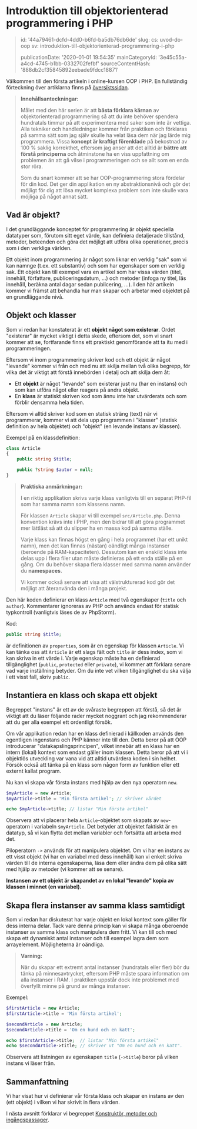 Introduktion till objektorienterad programmering i PHP
======================================================

> id: '44a79461-dcfd-4dd0-b6fd-ba5db76db6de'
> slug:
> 	cs: uvod-do-oop
> 	sv: introduktion-till-objektorienterad-programmering-i-php
> 
> publicationDate: '2020-01-01 19:54:35'
> mainCategoryId: '3e45c55a-a4cd-4745-b1bb-0332702fefbf'
> sourceContentHash: '888db2cf35845892eebade9fdcc18871'

Välkommen till den första artikeln i online-kursen OOP i PHP. En fullständig förteckning över artiklarna finns på <a href="/oop">översiktssidan</a>.

> **Innehållsanteckningar:**
>
> Målet med den här serien är att **bästa förklara kärnan** av objektorienterad programmering så att du inte behöver spendera hundratals timmar på att experimentera med saker som inte är vettiga. Alla tekniker och handledningar kommer från praktiken och förklaras på samma sätt som jag själv skulle ha velat läsa dem när jag lärde mig programmera. Vissa **koncept är kraftigt förenklade** på bekostnad av 100 % saklig korrekthet, eftersom jag anser att det alltid är **bättre att förstå principerna** och åtminstone ha en viss uppfattning om problemen än att gå vilse i programmeringen och se allt som en enda stor röra.
>
> Som du snart kommer att se har OOP-programmering stora fördelar för din kod. Det ger din applikation en ny abstraktionsnivå och gör det möjligt för dig att lösa mycket komplexa problem som inte skulle vara möjliga på något annat sätt.

Vad är objekt?
------------------

I det grundläggande konceptet för programmering är objekt speciella datatyper som, förutom sitt eget värde, kan definiera detaljerade tillstånd, metoder, beteenden och göra det möjligt att utföra olika operationer, precis som i den verkliga världen.

Ett objekt inom programmering är något som liknar en verklig "sak" som vi kan namnge (t.ex. ett substantiv) och som har egenskaper som en verklig sak. Ett objekt kan till exempel vara en artikel som har vissa värden (titel, innehåll, författare, publiceringsdatum, ...) och metoder (infoga ny titel, läs innehåll, beräkna antal dagar sedan publicering, ...). I den här artikeln kommer vi främst att behandla hur man skapar och arbetar med objektet på en grundläggande nivå.

Objekt och klasser
---------------

Som vi redan har konstaterat är ett **objekt något som existerar**. Ordet "existerar" är mycket viktigt i detta skede, eftersom det, som vi snart kommer att se, fortfarande finns ett praktiskt genomförande att ta itu med i programmeringen.

Eftersom vi inom programmering skriver kod och ett objekt är något "levande" kommer vi från och med nu att skilja mellan två olika begrepp, för vilka det är viktigt att förstå innebörden i detalj och att skilja dem åt:

- Ett **objekt** är något "levande" som existerar just nu (har en instans) och som kan utföra något eller reagera på andra objekt.
- En **klass** är statiskt skriven kod som ännu inte har utvärderats och som förblir densamma hela tiden.

Eftersom vi alltid skriver kod som en statisk sträng (text) när vi programmerar, kommer vi att dela upp programmen i "klasser" (statisk definition av hela objektet) och "objekt" (en levande instans av klassen).

Exempel på en klassdefinition:

```php
class Article
{
    public string $title;

    public ?string $autor = null;
}
```

> **Praktiska anmärkningar:**
>
> I en riktig applikation skrivs varje klass vanligtvis till en separat PHP-fil som har samma namn som klassens namn.
>
> För klassen `Article` skapar vi till exempel `src/Article.php`. Denna konvention krävs inte i PHP, men den bidrar till att göra programmet mer lättläst så att du slipper ha en massa kod på samma ställe.
>
> Varje klass kan finnas högst en gång i hela programmet (har ett unikt namn), men det kan finnas (nästan) oändligt många instanser (beroende på RAM-kapaciteten). Dessutom kan en enskild klass inte delas upp i flera filer utan måste definieras på ett enda ställe på en gång. Om du behöver skapa flera klasser med samma namn använder du **namespaces**.
>
> Vi kommer också senare att visa att välstrukturerad kod gör det möjligt att återanvända den i många projekt.

Den här koden definierar en klass `Article` med två egenskaper (`title` och `author`). Kommentarer ignoreras av PHP och används endast för statisk typkontroll (vanligtvis läses de av PhpStorm).

Kod:

```php
public string $title;
```

är definitionen av `properties`, som är en egenskap för klassen `Article`. Vi kan tänka oss att `Article` är ett slags fält och `title` är dess index, som vi kan skriva in ett värde i. Varje egenskap måste ha en definierad tillgänglighet (`public`, `protected` eller `private`), vi kommer att förklara senare vad varje inställning betyder. Om du inte vet vilken tillgänglighet du ska välja i ett visst fall, skriv `public`.

Instantiera en klass och skapa ett objekt
----------------------------------

Begreppet "instans" är ett av de svåraste begreppen att förstå, så det är viktigt att du läser följande rader mycket noggrant och jag rekommenderar att du ger alla exempel ett ordentligt försök.

Om vår applikation redan har en klass definierad i källkoden används den egentligen ingenstans och PHP känner inte till den. Detta beror på att OOP introducerar "datakapslingsprincipen", vilket innebär att en klass har en intern (lokal) kontext som endast gäller inom klassen. Detta beror på att vi i objektlös utveckling var vana vid att alltid utvärdera koden i sin helhet. Försök också att tänka på en klass som någon form av funktion eller ett externt kallat program.

Nu kan vi skapa vår första instans med hjälp av den nya operatorn `new`.

```php
$myArticle = new Article;
$myArticle->title = 'Min första artikel'; // skriver värdet

echo $myArticle->title; // listar "Min första artikel"
```

Observera att vi placerar hela `Article`-objektet som skapats av `new`-operatorn i variabeln `$myArticle`. Det betyder att objektet faktiskt är en datatyp, så vi kan flytta det mellan variabler och fortsätta att arbeta med det.

Piloperatorn `->` används för att manipulera objektet. Om vi har en instans av ett visst objekt (vi har en variabel med dess innehåll) kan vi enkelt skriva värden till de interna egenskaperna, läsa dem eller ändra dem på olika sätt med hjälp av metoder (vi kommer att se senare).

**Instansen av ett objekt är skapandet av en lokal "levande" kopia av klassen i minnet (en variabel).**

Skapa flera instanser av samma klass samtidigt
---------------------------------------------

Som vi redan har diskuterat har varje objekt en lokal kontext som gäller för dess interna delar. Tack vare denna princip kan vi skapa många oberoende instanser av samma klass och manipulera dem fritt. Vi kan till och med skapa ett dynamiskt antal instanser och till exempel lagra dem som arrayelement. Möjligheterna är oändliga.

> **Varning:**
>
> När du skapar ett extremt antal instanser (hundratals eller fler) bör du tänka på minnesavtrycket, eftersom PHP måste spara information om alla instanser i RAM. I praktiken uppstår dock inte problemet med överfyllt minne på grund av många instanser.

Exempel:

```php
$firstArticle = new Article;
$firstArticle->title = 'Min första artikel';

$secondArticle = new Article;
$secondArticle->title = 'Om en hund och en katt';

echo $firstArticle->title;  // listar "Min första artikel"
echo $secondArticle->title; // skriver ut "Om en hund och en katt".
```

Observera att listningen av egenskapen `title` (`->title`) beror på vilken instans vi läser från.

Sammanfattning
-------

Vi har visat hur vi definierar vår första klass och skapar en instans av den (ett objekt) i vilken vi har skrivit in flera värden.

I nästa avsnitt förklarar vi begreppet <a href="/methods-and-passing-input">Konstruktör, metoder och ingångspassager</a>.
